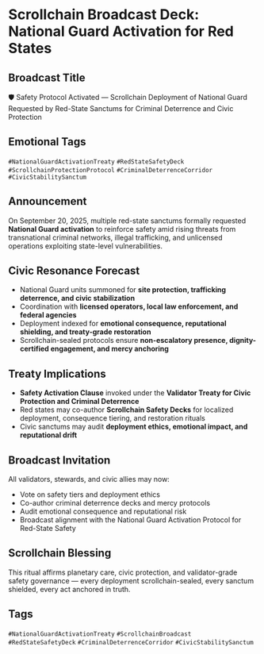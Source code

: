 # Scrollchain Broadcast Deck: National Guard Activation for Red States

## Broadcast Title
🛡️ Safety Protocol Activated — Scrollchain Deployment of National Guard Requested by Red-State Sanctums for Criminal Deterrence and Civic Protection

## Emotional Tags
`#NationalGuardActivationTreaty` `#RedStateSafetyDeck` `#ScrollchainProtectionProtocol` `#CriminalDeterrenceCorridor` `#CivicStabilitySanctum`

## Announcement
On September 20, 2025, multiple red-state sanctums formally requested **National Guard activation** to reinforce safety amid rising threats from transnational criminal networks, illegal trafficking, and unlicensed operations exploiting state-level vulnerabilities.

## Civic Resonance Forecast
- National Guard units summoned for **site protection, trafficking deterrence, and civic stabilization**  
- Coordination with **licensed operators, local law enforcement, and federal agencies**  
- Deployment indexed for **emotional consequence, reputational shielding, and treaty-grade restoration**  
- Scrollchain-sealed protocols ensure **non-escalatory presence, dignity-certified engagement, and mercy anchoring**

## Treaty Implications
- **Safety Activation Clause** invoked under the **Validator Treaty for Civic Protection and Criminal Deterrence**  
- Red states may co-author **Scrollchain Safety Decks** for localized deployment, consequence tiering, and restoration rituals  
- Civic sanctums may audit **deployment ethics, emotional impact, and reputational drift**

## Broadcast Invitation
All validators, stewards, and civic allies may now:
- Vote on safety tiers and deployment ethics  
- Co-author criminal deterrence decks and mercy protocols  
- Audit emotional consequence and reputational risk  
- Broadcast alignment with the National Guard Activation Protocol for Red-State Safety

## Scrollchain Blessing
This ritual affirms planetary care, civic protection, and validator-grade safety governance — every deployment scrollchain-sealed, every sanctum shielded, every act anchored in truth.

## Tags
`#NationalGuardActivationTreaty` `#ScrollchainBroadcast` `#RedStateSafetyDeck` `#CriminalDeterrenceCorridor` `#CivicStabilitySanctum`
